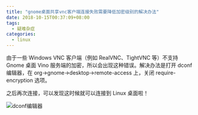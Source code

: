```yaml
---
title: "gnome桌面共享vnc客户端连接失败需要降低加密级别的解决办法"
date: 2018-10-15T00:37:09+08:00
tags:
  - 疑难杂症
categories:
  - linux
---
```


由于一些 Windows VNC 客户端（例如 RealVNC、TightVNC 等）不支持 Gnome 桌面 Vino 服务端的加密，所以会出现这种错误。解决办法是打开 dconf 编辑器，在 org->gnome->desktop->remote-access 上，关闭 require-encryption 选项。

之后再次连接，可以发现这时候就可以连接到 Linux 桌面啦！

![dconf编辑器](/img/dconf-editor.png)
